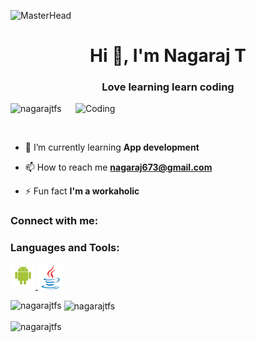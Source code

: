 ![MasterHead](https://1.bp.blogspot.com/-7A4WynwLsMw/XbBpCXG8fHI/AAAAAAAAMt4/uOa1bpLskYgrwGbllhSu2SDj_Mig8SXJQCLcBGAsYHQ/s1600/2000_600px.gif)
<h1 align="center">Hi 👋, I'm Nagaraj T</h1>
<h3 align="center">Love learning learn coding</h3>
<img align="right" alt="Coding" width="400" src=https://cdn.dribbble.com/users/1162077/screenshots/3848914/programmer.gif>
<p align="left"> <img src="https://komarev.com/ghpvc/?username=nagarajtfs&label=Profile%20views&color=0e75b6&style=flat" alt="nagarajtfs" /> </p>

<p align="left"> <a href="https://twitter.com/" target="blank"><img src="https://img.shields.io/twitter/follow/?logo=twitter&style=for-the-badge" alt="" /></a> </p>

- 🌱 I’m currently learning **App development**

- 📫 How to reach me **nagaraj673@gmail.com**

- ⚡ Fun fact **I'm a workaholic**

<h3 align="left">Connect with me:</h3>
<p align="left">
</p>

<h3 align="left">Languages and Tools:</h3>
<p align="left"> <a href="https://developer.android.com" target="_blank" rel="noreferrer"> <img src="https://raw.githubusercontent.com/devicons/devicon/master/icons/android/android-original-wordmark.svg" alt="android" width="40" height="40"/> </a> <a href="https://www.java.com" target="_blank" rel="noreferrer"> <img src="https://raw.githubusercontent.com/devicons/devicon/master/icons/java/java-original.svg" alt="java" width="40" height="40"/> </a> </a>

</p>

<p><img align="left" src="https://github-readme-stats.vercel.app/api/top-langs?username=nagarajtfs&show_icons=true&locale=en&layout=compact" alt="nagarajtfs" /></p>

<p>&nbsp;<img align="center" src="https://github-readme-stats.vercel.app/api?username=nagarajtfs&show_icons=true&locale=en" alt="nagarajtfs" /></p>

<p><img align="center" src="https://github-readme-streak-stats.herokuapp.com/?user=nagarajtfs&" alt="nagarajtfs" /></p>
